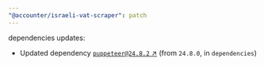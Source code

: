 ```yaml
---
"@accounter/israeli-vat-scraper": patch
---
```

dependencies updates:
  - Updated dependency [`puppeteer@24.8.2` ↗︎](https://www.npmjs.com/package/puppeteer/v/24.8.2) (from `24.8.0`, in `dependencies`)
